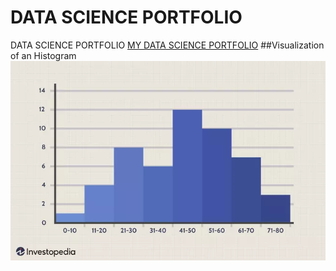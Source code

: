 # DATA SCIENCE PORTFOLIO
DATA SCIENCE PORTFOLIO
[MY DATA SCIENCE PORTFOLIO](https://olumigrate.github.io/ONIS-PORTFOLIO/)
##Visualization of an Histogram ![](Histogram1-92513160f945482e95c1afc81cb5901e.webp)
